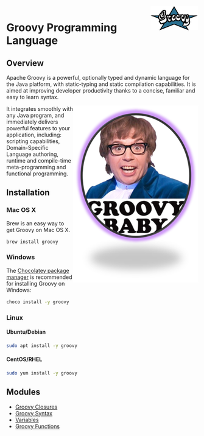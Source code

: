 <img align="right" src="./images/groovy-logo.png">

# Groovy Programming Language 

## Overview

Apache Groovy is a powerful, optionally typed and dynamic language for the Java platform, with static-typing and static compilation capabilities. It is aimed at improving developer productivity thanks to a concise, familiar and easy to learn syntax.

<img align="right" src="images/austin-powers.png">

It integrates smoothly with any Java program, and immediately delivers powerful features to your application, including: scripting capabilities, Domain-Specific Language authoring, runtime and compile-time meta-programming and functional programming.

## Installation

### Mac OS X
Brew is an easy way to get Groovy on Mac OS X.
```bash
brew install groovy
```
### Windows
The [Chocolatey package manager](https://chocolatey.org/) is recommended for installing Groovy on Windows:
```cmd
choco install -y groovy
```
### Linux
#### Ubuntu/Debian
```bash
sudo apt install -y groovy
```
#### CentOS/RHEL
```bash
sudo yum install -y groovy
```

<!--MODULES_START-->
## Modules
- [Groovy Closures](./modules/closures)
- [Groovy Syntax](./modules/syntax)
- [Variables](./modules/variables)
- [Groovy Functions](./modules/functions)
<!--MODULES_END-->
